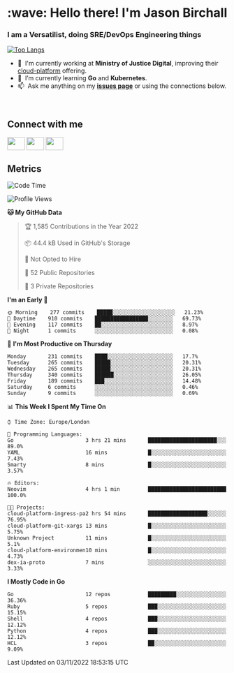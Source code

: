 <h1 align="left" id="jason-title">:wave: Hello there! I'm Jason Birchall</h1>
<h3 align="left">I am a Versatilist, doing SRE/DevOps Engineering things</h3>

[![Top Langs](https://github-readme-stats.vercel.app/api?username=jasonBirchall&show_icons=true&count_private=true&include_all_commits=true&theme=gruvbox)](https://github.com/anuraghazra/github-readme-stats)

- :office: &nbsp;I'm currently working at **Ministry of Justice Digital**, improving their [cloud-platform](https://github.com/ministryofjustice/cloud-platform) offering.
- :seedling: &nbsp;I’m currently learning **Go** and **Kubernetes**.
- :mailbox: &nbsp;Ask me anything on my **[issues page]** or using the connections below.


<br>

<h2>Connect with me</h2>
<p>
<a href="https://twitter.com/jsonBirchall" target="blank"><img align="center" src="https://cdn.jsdelivr.net/npm/simple-icons@3.0.1/icons/twitter.svg" alt="" height="30" width="40" /></a>
<a href="https://keybase.io/json0" target="blank"><img align="center" src="https://cdn.jsdelivr.net/npm/simple-icons@3.0.1/icons/keybase.svg" alt="" height="30" width="40" /></a>
<a href="https://www.reddit.com/user/kakorate" target="blank"><img align="center" src="https://cdn.jsdelivr.net/npm/simple-icons@3.0.1/icons/reddit.svg" alt="" height="30" width="40" /></a>
</p>

<h2>Metrics</h2>

<!--START_SECTION:waka-->
![Code Time](http://img.shields.io/badge/Code%20Time-822%20hrs%204%20mins-blue)

![Profile Views](http://img.shields.io/badge/Profile%20Views-0-blue)

**🐱 My GitHub Data** 

> 🏆 1,585 Contributions in the Year 2022
 > 
> 📦 44.4 kB Used in GitHub's Storage 
 > 
> 🚫 Not Opted to Hire
 > 
> 📜 52 Public Repositories 
 > 
> 🔑 3 Private Repositories  
 > 
**I'm an Early 🐤** 

```text
🌞 Morning    277 commits    █████░░░░░░░░░░░░░░░░░░░░   21.23% 
🌆 Daytime    910 commits    █████████████████░░░░░░░░   69.73% 
🌃 Evening    117 commits    ██░░░░░░░░░░░░░░░░░░░░░░░   8.97% 
🌙 Night      1 commits      ░░░░░░░░░░░░░░░░░░░░░░░░░   0.08%

```
📅 **I'm Most Productive on Thursday** 

```text
Monday       231 commits    ████░░░░░░░░░░░░░░░░░░░░░   17.7% 
Tuesday      265 commits    █████░░░░░░░░░░░░░░░░░░░░   20.31% 
Wednesday    265 commits    █████░░░░░░░░░░░░░░░░░░░░   20.31% 
Thursday     340 commits    ██████░░░░░░░░░░░░░░░░░░░   26.05% 
Friday       189 commits    ███░░░░░░░░░░░░░░░░░░░░░░   14.48% 
Saturday     6 commits      ░░░░░░░░░░░░░░░░░░░░░░░░░   0.46% 
Sunday       9 commits      ░░░░░░░░░░░░░░░░░░░░░░░░░   0.69%

```


📊 **This Week I Spent My Time On** 

```text
⌚︎ Time Zone: Europe/London

💬 Programming Languages: 
Go                       3 hrs 21 mins       ██████████████████████░░░   89.0% 
YAML                     16 mins             █░░░░░░░░░░░░░░░░░░░░░░░░   7.43% 
Smarty                   8 mins              █░░░░░░░░░░░░░░░░░░░░░░░░   3.57%

🔥 Editors: 
Neovim                   4 hrs 1 min         █████████████████████████   100.0%

🐱‍💻 Projects: 
cloud-platform-ingress-pa2 hrs 54 mins       ███████████████████░░░░░░   76.95% 
cloud-platform-git-xargs 13 mins             █░░░░░░░░░░░░░░░░░░░░░░░░   5.75% 
Unknown Project          11 mins             █░░░░░░░░░░░░░░░░░░░░░░░░   5.1% 
cloud-platform-environmen10 mins             █░░░░░░░░░░░░░░░░░░░░░░░░   4.73% 
dex-ia-proto             7 mins              ░░░░░░░░░░░░░░░░░░░░░░░░░   3.33%

```

**I Mostly Code in Go** 

```text
Go                       12 repos            █████████░░░░░░░░░░░░░░░░   36.36% 
Ruby                     5 repos             ███░░░░░░░░░░░░░░░░░░░░░░   15.15% 
Shell                    4 repos             ███░░░░░░░░░░░░░░░░░░░░░░   12.12% 
Python                   4 repos             ███░░░░░░░░░░░░░░░░░░░░░░   12.12% 
HCL                      3 repos             ██░░░░░░░░░░░░░░░░░░░░░░░   9.09%

```



 Last Updated on 03/11/2022 18:53:15 UTC
<!--END_SECTION:waka-->

<!-- links -->

[issues page]: https://github.com/jasonBirchall/jasonBirchall/issues "jasonBirchall/issues"

